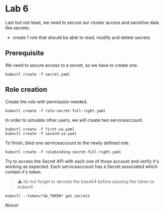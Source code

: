 # Lab 6

Last but not least, we need to secure our cluster access and sensitive data like secrets:
* create 1 role that should be able to read, modify and delete secrets

## Prerequisite

We need to secure access to a secret, so we have to create one.

```shell
kubectl create -f secret.yaml
```

## Role creation

Create the role with permission needed.
```shell
kubectl create -f role-secret-full-right.yaml
```

In order to simulate other users, we will create two serviceaccount.
```shell
kubectl create -f first-sa.yaml
kubectl create -f second-sa.yaml
```

To finish, bind one serviceaccount to the newly defined role.
```shell
kubectl create -f rolebinding-secret-full-right.yaml
```

Try to access the Secret API with each one of those account and verify it's working as expected.
Each serviceaccount has a Secret associated which contain it's token.

> :warning: do not forget to decode the base64 before passing the token to kubectl

```shell
kubectl --token=*SA_TOKEN* get secrets
```

Noice!
